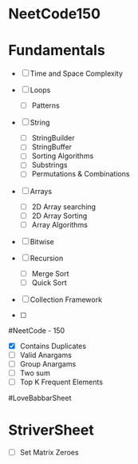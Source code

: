 # NeetCode150

# Fundamentals
- [ ] Time and Space Complexity
- [ ] Loops
  - [ ] Patterns
- [ ] String 
  - [ ] StringBuilder
  - [ ] StringBuffer
  - [ ] Sorting Algorithms
  - [ ] Substrings
  - [ ] Permutations & Combinations
- [ ] Arrays
  - [ ] 2D Array searching
  - [ ] 2D Array Sorting
  - [ ] Array Algorithms
- [ ] Bitwise
- [ ] Recursion
  - [ ] Merge Sort
  - [ ] Quick Sort
- [ ] Collection Framework

- [ ] 

#NeetCode - 150
- [x] Contains Duplicates
- [ ] Valid Anargams
- [ ] Group Anargams
- [ ] Two sum
- [ ] Top K Frequent Elements

#LoveBabbarSheet

# StriverSheet
- [ ] Set Matrix Zeroes

